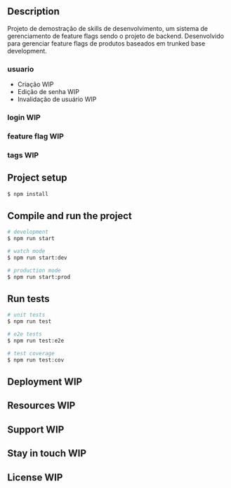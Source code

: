 ## Description

Projeto de demostração de skills de desenvolvimento, um sistema de gerenciamento de feature flags sendo o projeto de backend.
Desenvolvido para gerenciar feature flags de produtos baseados em trunked base development.

### usuario

- Criação WIP
- Edição de senha WIP
- Invalidação de usuário WIP

### login WIP

### feature flag WIP

### tags WIP

## Project setup

```bash
$ npm install
```

## Compile and run the project

```bash
# development
$ npm run start

# watch mode
$ npm run start:dev

# production mode
$ npm run start:prod
```

## Run tests

```bash
# unit tests
$ npm run test

# e2e tests
$ npm run test:e2e

# test coverage
$ npm run test:cov
```

## Deployment WIP

## Resources WIP

## Support WIP

## Stay in touch WIP

## License WIP
